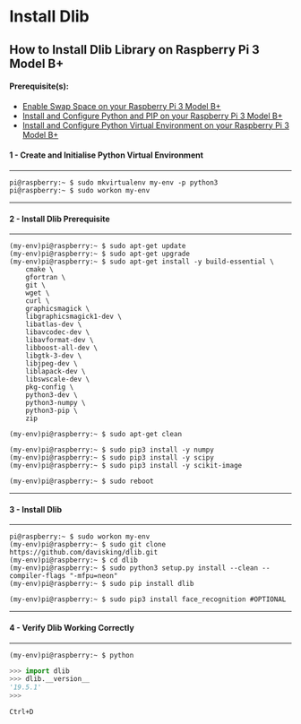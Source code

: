 # Install Dlib

## How to Install Dlib Library on Raspberry Pi 3 Model B+

#### Prerequisite(s):
- [Enable Swap Space on your Raspberry Pi 3 Model B+](./06-configure-swap-space.md)
- [Install and Configure Python and PIP on your Raspberry Pi 3 Model B+](./15-install-python-pip.md)
- [Install and Configure Python Virtual Environment on your Raspberry Pi 3 Model B+](./16-install-python-virtual-environment.md)

#### 1 - Create and Initialise Python Virtual Environment
---
```console
pi@raspberry:~ $ sudo mkvirtualenv my-env -p python3
pi@raspberry:~ $ sudo workon my-env
```

---
#### 2 - Install Dlib Prerequisite
---
```console
(my-env)pi@raspberry:~ $ sudo apt-get update
(my-env)pi@raspberry:~ $ sudo apt-get upgrade
(my-env)pi@raspberry:~ $ sudo apt-get install -y build-essential \
    cmake \
    gfortran \
    git \
    wget \
    curl \
    graphicsmagick \
    libgraphicsmagick1-dev \
    libatlas-dev \
    libavcodec-dev \
    libavformat-dev \
    libboost-all-dev \
    libgtk-3-dev \
    libjpeg-dev \
    liblapack-dev \
    libswscale-dev \
    pkg-config \
    python3-dev \
    python3-numpy \
    python3-pip \
    zip
    
(my-env)pi@raspberry:~ $ sudo apt-get clean
```

```console
(my-env)pi@raspberry:~ $ sudo pip3 install -y numpy
(my-env)pi@raspberry:~ $ sudo pip3 install -y scipy
(my-env)pi@raspberry:~ $ sudo pip3 install -y scikit-image

(my-env)pi@raspberry:~ $ sudo reboot
```

---
#### 3 - Install Dlib
---
```console
pi@raspberry:~ $ sudo workon my-env
(my-env)pi@raspberry:~ $ sudo git clone https://github.com/davisking/dlib.git
(my-env)pi@raspberry:~ $ cd dlib
(my-env)pi@raspberry:~ $ sudo python3 setup.py install --clean --compiler-flags "-mfpu=neon"
(my-env)pi@raspberry:~ $ sudo pip install dlib

(my-env)pi@raspberry:~ $ sudo pip3 install face_recognition #OPTIONAL
```

---
#### 4 - Verify Dlib Working Correctly
---
```console
(my-env)pi@raspberry:~ $ python
```
```python
>>> import dlib
>>> dlib.__version__
'19.5.1'
>>>
```
`Ctrl+D`
